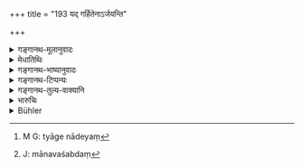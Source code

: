 +++
title = "193 यद् गर्हितेनाऽर्जयन्ति"

+++

<details><summary>गङ्गानथ-मूलानुवादः</summary>

When Brāhmaṇas acquire property by an objectionable act, they become pure by giving it up, and also by repeating sacred texts and performing austerities.—(193)
</details>

<details><summary>मेधातिथिः</summary>

**गर्हितेनेत्य्** अविशेषे ऽप्य् असत्प्रतिग्रहणेति द्रष्टव्यम्, उत्तरत्र विशेषविधेस् तं प्रत्य् एवोपदिश्यमानत्वात्- "मुच्यते ऽसत्प्रतिग्रहात्" (म्ध् ११.१९४) इति । **उत्सर्गः** त्यागो ममतानिवृत्तिर् दानेन वा । अनपेक्ष्य दृष्टम् अदृष्टं राजरथ्यादिषु त्यागेन देयम्[^३१२] "मम यो गृह्णाति स गृह्णातु" इत्याद्य् अभिधाय क्षिपेत्, श्वभ्रे गर्ते नद्यादिषु वा । **जपतपसी** वक्षत्य् उपदिष्टश्लोके । 


[^३१२]:
     M G: tyāge nādeyaṃ

- <u>अन्ये</u> तु **ब्राह्मण**शब्दस्थाने वर्णशब्दं[^३१३] पठित्वैवं व्याचक्षते । यस्य वर्णस्य द्विजातेः शूद्रस्य वा धनार्जनोपायतया यत् प्रतिषिद्धं तत् तस्य गर्हितम् । यथा "ब्राह्मणः क्षत्रियो वापि वृद्धिं नैव प्रयोजयेत्" इत्यादि । तेन ये ऽर्जयन्ति धनं कर्मणा तस्योत्सर्गजपतपांसि त्रीणि समुच्चितानि प्रायश्चित्तानि । ब्राह्मणस्यासत्प्रतिग्रह उत्तरो विशेषविधिः ॥ ११.१९३ ॥


[^३१३]:
     J: mānavaśabdaṃ
</details>

<details><summary>गङ्गानथ-भाष्यानुवादः</summary>

‘*Objectionable*’— Though the text uses this general term, it should be understood as standing for the ‘accepting of improper gifts,’ because what the next verse lays down refers to the particular means of acquiring property; what is said is that ‘the man becomes absolved from the sin of accepting an improper gift.’

‘*Giving it up*’—Relinquishing; renouncing all sense of ownership with regard to it, or actually giving it away. Unmindful of any spiritual or temporal benefits that might accrue from the relinquishment, he should deposit, the property on the public road, saying—‘anyone who wishes may take this from me’;—or he may throw it away into a river or a pit. or in some such place.

The exact forms of the ‘repeating of sacred texts’ and ‘austerities’ are going to be described in the verse referred to above.

Others lead ‘*mānavāḥ*’ (‘men’) in place of ‘*Brāhmaṇāḥ*,’ and explain the verse as follows:—Any means of acquiring property that has been forbidden for a man—be he a twice-born or Śūdra—is ‘*objectionable*’ for him. *E.g*., it has been declared that—‘The Brāhmaṇa or the Kṣatriya shall not take interest’ ([10.117]). For one who earns wealth by such means, the expiation consists of ‘giving up,’ ‘repeating of texts’ and ‘austerities,’ all three combined. In the ease of the Brāhmaṇa accepting an improper gift, however, there is a special expiation as described in the following verse.—(193)
</details>

<details><summary>गङ्गानथ-टिप्पन्यः</summary>

This verse is quoted in *Vidhānapārijāta* ĪI (p. 476);—in
*Nirṇayasindhu* (p. 49);—in *Aparārka* (p. 1150);—in *Mitākṣarā*
(3.290), which adds that this surrendering should be done in every ease
before the performance of the expiation specially prescribed for the
act;—in *Madanapārijāta* (p. 925), which notes that ‘*japyena*’ refers
to the 300 repetitions of the *Sāvitrī* laid down in the next verse;—in
*Śrāddhakriyākaumudī* (p. 222), which says that, this clearly implies
that the religious act, that the man does with the ill-gotten wealth
also becomes vitiated to that extent;—in *Prāyaścittaviveka* (pp. 403
and 415);—and in *Vīramitrodaya* (Vyavahāra 165a), to the effect when a
man acquires property by methods not sanctioned by the scriptures, he
does not obtain any legal possession of that property, and hence his
sons also have no claims to inherit that, property.
</details>

<details><summary>गङ्गानथ-तुल्य-वाक्यानि</summary>

[\[See above,
10.111.\]]

*Viṣṇu* (54.28).—‘Those Brāhmaṇas who have acquired property by base
acts become free from the consequent sin by relinquishing that property
and by reciting sacred texts and practising austerities.’
</details>

<details><summary>भारुचिः</summary>

पूर्वस्मिन् श्लोके द्विजातीनाम् अधिकृतत्वाद् **यद् गर्हितेनार्जयन्ति कर्मणा ब्राह्मणा धनम्** इतीदं ब्राह्मणग्रहणं सर्वद्विजप्रदर्शनार्थं विज्ञायते । जप्यतपसोर् गर्हितेषु सामान्यतो ऽभिधानाद् यो यत्र विशेषेण विहितः स तत्र प्रत्येतव्यः । तयोस् च प्राप्तयोर् अपि सतोर् धनोत्सर्गार्थं ग्रहणम् ॥ ११.१९२ ॥
</details>

<details><summary>Bühler</summary>

194	If Brahmanas acquire property by a reprehensible action, they become pure by relinquishing it, muttering prayers, and (performing) austerities.
</details>
